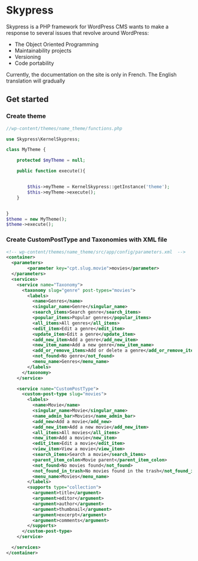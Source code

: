 Skypress
=========

Skypress is a PHP framework for WordPress CMS wants to make a response to several issues that revolve around WordPress:

- The Object Oriented Programming
- Maintainability projects
- Versioning
- Code portability

Currently, the documentation on the site is only in French. The English translation will gradually

## Get started

### Create theme

```php
//wp-content/themes/name_theme/functions.php

use Skypress\KernelSkypress;

class MyTheme {

    protected $myTheme = null;

    public function execute(){


        $this->myTheme = KernelSkypress::getInstance('theme');
        $this->myTheme->execute();
    }


}
$theme = new MyTheme();
$theme->execute();
```

### Create CustomPostType and Taxonomies with XML file

```xml
<!-- wp-content/themes/name_theme/src/app/config/parameters.xml  -->
<container>
  <parameters>
        <parameter key="cpt.slug.movie">movies</parameter>
  </parameters>
  <services>
    <service name="Taxonomy">
      <taxonomy slug="genre" post-types="movies">
        <labels>
          <name>Genres</name>
          <singular_name>Genre</singular_name>
          <search_items>Search genre</search_items>
          <popular_items>Popular genres</popular_items>
          <all_items>All genres</all_items>
          <edit_item>Edit a genre</edit_item>
          <update_item>Edit a genre</update_item>
          <add_new_item>Add a genre</add_new_item>
          <new_item_name>Add a new genre</new_item_name>
          <add_or_remove_items>Add or delete a genre</add_or_remove_items>
          <not_found>No genre</not_found>
          <menu_name>Genres</menu_name>
        </labels>
      </taxonomy>
    </service>

    <service name="CustomPostType">
      <custom-post-type slug="movies">
        <labels>
          <name>Movie</name>
          <singular_name>Movie</singular_name>
          <name_admin_bar>Movies</name_admin_bar>
          <add_new>Add a movie</add_new>
          <add_new_item>Add a new movie</add_new_item>
          <all_items>All movies</all_items>
          <new_item>Add a movie</new_item>
          <edit_item>Edit a movie</edit_item>
          <view_item>View a movie</view_item>
          <search_items>Search a movie</search_items>
          <parent_item_colon>Movie parent</parent_item_colon>
          <not_found>No movies found</not_found>
          <not_found_in_trash>No movies found in the trash</not_found_in_trash>
          <menu_name>Movies</menu_name>
        </labels>
        <supports type="collection">
          <argument>title</argument>
          <argument>editor</argument>
          <argument>author</argument>
          <argument>thumbnail</argument>
          <argument>excerpt</argument>
          <argument>comments</argument>
        </supports>
      </custom-post-type>
    </service>

  </services>
</container>
```
